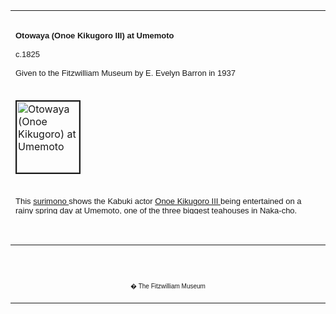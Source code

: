<html>

<head>

<title>Info</title>
</head>



<div align="center">
  <center>
  <table border="0" width="100%" cellpadding="0" cellspacing="4" height="326">
    <tr>
      <td width="100%" height="30">
      </td>
    </tr>
    <tr>
      <td width="100%" height="30">
      <font FACE="Arial" SIZE="2">
      <b>Otowaya (Onoe Kikugoro III) at Umemoto<br>
      <br>
      </b>c.1825
      <b><br>
      <br>
      </b>Given to the Fitzwilliam Museum by E. Evelyn
      Barron in 1937</font>
      </td>
    </tr>
    <tr>
      <td width="100%" height="30">
      </td>
    </tr>
    <tr>
      <td width="100%" height="30">
      <a href="KUN/kunp496.htm"><img border="2" src="P.496-1937_small.jpg" alt="Otowaya (Onoe Kikugoro) at Umemoto" width="100" height="114"></a>
      </td>
    </tr>
    <tr>
      <td width="100%" height="30">
      </td>
    </tr>
    <tr>
      <td width="100%" height="30">
      <font face="Arial" size="2">This <a href="textP.htm"> surimono </a> shows the Kabuki actor
      <a href="Group16pt3.htm"> Onoe
      Kikugoro III </a> being entertained on a rainy spring day at Umemoto, one of
      the three biggest teahouses in Naka-cho. Naka-cho was one of the seven
      entertainment quarters in the Fukagawa area, which were not officially
      approved by the government but which flourished in the first quarter of
      the 19th century. The entertainment given here was apparently more lively
      than in the Yoshiwara. The dandy and fashion-leader Kikugoro is portrayed
      in a kimono woven with his own chequer design called <i>Kikugoro-jima</i>.
      The black shape at top right is the end of a box containing a <i>shamisen</i>
      (3-stringed instrument)</font>
      </td>
    </tr>
  </table>
  </center>
</div>
<p>&nbsp;</p>
<div align="center">
  <center>
  <table border="0" cellpadding="0" width="100%" cellspacing="4">
    <tr>
      <td width="26%">
        <p align="center"><br>
        <br>
        <font FACE="Arial" size="1">� The Fitzwilliam Museum</font></p>
      </td>
    </tr>
  </table>
  </center>
</div>
</body>
</html>
